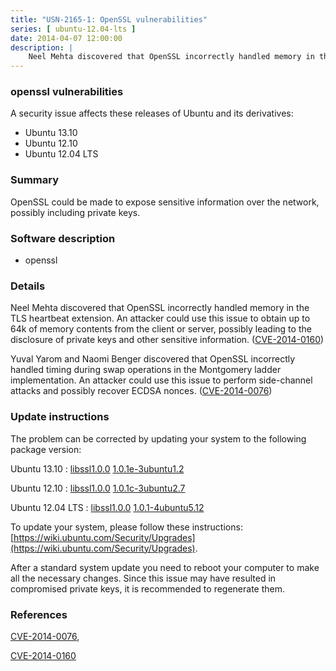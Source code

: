 ```yaml
---
title: "USN-2165-1: OpenSSL vulnerabilities"
series: [ ubuntu-12.04-lts ]
date: 2014-04-07 12:00:00
description: |
    Neel Mehta discovered that OpenSSL incorrectly handled memory in the TLS heartbeat extension. An attacker could use this issue to obtain up to 64k of memory contents from the client or server, possibly leading to the disclosure of private keys and other sensitive information. ([CVE-2014-0160](http://people.ubuntu.com/~ubuntu-security/cve/CVE-2014-0160))
--- 
```

 
### openssl vulnerabilities

A security issue affects these releases of Ubuntu and its derivatives:

* Ubuntu 13.10
* Ubuntu 12.10
* Ubuntu 12.04 LTS

### Summary

OpenSSL could be made to expose sensitive information over the network, possibly including private keys.

### Software description

* openssl 

### Details

Neel Mehta discovered that OpenSSL incorrectly handled memory in the TLS heartbeat extension. An attacker could use this issue to obtain up to 64k of memory contents from the client or server, possibly leading to the disclosure of private keys and other sensitive information. ([CVE-2014-0160](http://people.ubuntu.com/~ubuntu-security/cve/CVE-2014-0160))

Yuval Yarom and Naomi Benger discovered that OpenSSL incorrectly handled timing during swap operations in the Montgomery ladder implementation. An attacker could use this issue to perform side-channel attacks and possibly recover ECDSA nonces. ([CVE-2014-0076](http://people.ubuntu.com/~ubuntu-security/cve/CVE-2014-0076)) 

### Update instructions

The problem can be corrected by updating your system to the following package version:

Ubuntu 13.10
 : [libssl1.0.0](https://launchpad.net/ubuntu/+source/openssl) <span> [1.0.1e-3ubuntu1.2](https://launchpad.net/ubuntu/+source/openssl/1.0.1e-3ubuntu1.2) </span> 

Ubuntu 12.10
 : [libssl1.0.0](https://launchpad.net/ubuntu/+source/openssl) <span> [1.0.1c-3ubuntu2.7](https://launchpad.net/ubuntu/+source/openssl/1.0.1c-3ubuntu2.7) </span> 

Ubuntu 12.04 LTS
 : [libssl1.0.0](https://launchpad.net/ubuntu/+source/openssl) <span> [1.0.1-4ubuntu5.12](https://launchpad.net/ubuntu/+source/openssl/1.0.1-4ubuntu5.12) </span> 

To update your system, please follow these instructions: [https://wiki.ubuntu.com/Security/Upgrades](https://wiki.ubuntu.com/Security/Upgrades).

After a standard system update you need to reboot your computer to make all the necessary changes. Since this issue may have resulted in compromised private keys, it is recommended to regenerate them. 

### References

 [CVE-2014-0076](http://people.ubuntu.com/~ubuntu-security/cve/CVE-2014-0076), 

 [CVE-2014-0160](http://people.ubuntu.com/~ubuntu-security/cve/CVE-2014-0160)
 
